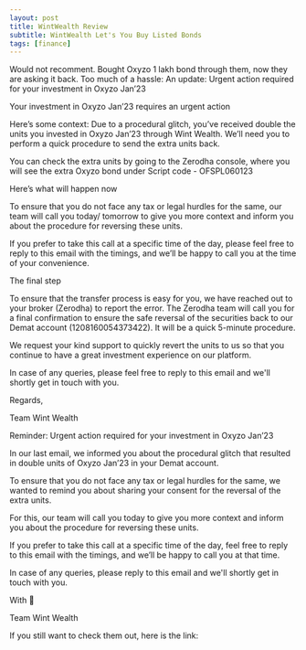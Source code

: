 ```yaml
---
layout: post
title: WintWealth Review
subtitle: WintWealth Let's You Buy Listed Bonds
tags: [finance]
---
```


Would not recomment. Bought Oxyzo 1 lakh bond through them, now they are asking it back. Too much of a hassle:
An update: Urgent action required for your investment in Oxyzo Jan’23

Your investment in Oxyzo Jan’23 requires an urgent action

Here’s some context: Due to a procedural glitch, you’ve received double the units you invested in Oxyzo Jan’23 through Wint Wealth. We’ll need you to perform a quick procedure to send the extra units back.

You can check the extra units by going to the Zerodha console, where you will see the extra Oxyzo bond under Script code - OFSPL060123

Here’s what will happen now

To ensure that you do not face any tax or legal hurdles for the same, our team will call you today/ tomorrow to give you more context and inform you about the procedure for reversing these units.

If you prefer to take this call at a specific time of the day, please feel free to reply to this email with the timings, and we’ll be happy to call you at the time of your convenience.

The final step

To ensure that the transfer process is easy for you, we have reached out to your broker (Zerodha) to report the error. The Zerodha team will call you for a final confirmation to ensure the safe reversal of the securities back to our Demat account (1208160054373422). It will be a quick 5-minute procedure. 

 

We request your kind support to quickly revert the units to us so that you continue to have a great investment experience on our platform.

In case of any queries, please feel free to reply to this email and we'll shortly get in touch with you.

Regards,

Team Wint Wealth

Reminder: Urgent action required for your investment in Oxyzo Jan’23

 In our last email, we informed you about the procedural glitch that resulted in double units of Oxyzo Jan’23 in your Demat account.

To ensure that you do not face any tax or legal hurdles for the same, we wanted to remind you about sharing your consent for the reversal of the extra units.

For this, our team will call you today to give you more context and inform you about the procedure for reversing these units.

If you prefer to take this call at a specific time of the day, feel free to reply to this email with the timings, and we’ll be happy to call you at that time.

 

In case of any queries, please reply to this email and we'll shortly get in touch with you.

 

With 💚

Team Wint Wealth

If you still want to check them out, here is the link: 
